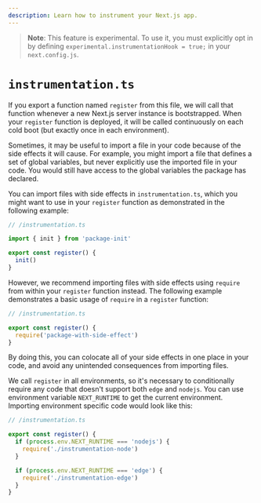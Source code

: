 ```yaml
---
description: Learn how to instrument your Next.js app.
---
```


> **Note**: This feature is experimental. To use it, you must explicitly opt in by defining `experimental.instrumentationHook = true;` in your `next.config.js`.

# `instrumentation.ts`

If you export a function named `register` from this file, we will call that function whenever a new Next.js server instance is bootstrapped.
When your `register` function is deployed, it will be called continuously on each cold boot (but exactly once in each environment).

Sometimes, it may be useful to import a file in your code because of the side effects it will cause. For example, you might import a file that defines a set of global variables, but never explicitly use the imported file in your code. You would still have access to the global variables the package has declared.

You can import files with side effects in `instrumentation.ts`, which you might want to use in your `register` function as demonstrated in the following example:

```ts
// /instrumentation.ts

import { init } from 'package-init'

export const register() {
  init()
}
```

However, we recommend importing files with side effects using `require` from within your `register` function instead. The following example demonstrates a basic usage of `require` in a `register` function:

```ts
// /instrumentation.ts

export const register() {
  require('package-with-side-effect')
}
```

By doing this, you can colocate all of your side effects in one place in your code, and avoid any unintended consequences from importing files.

We call `register` in all environments, so it's necessary to conditionally require any code that doesn't support both `edge` and `nodejs`. You can use environment variable `NEXT_RUNTIME` to get the current environment. Importing environment specific code would look like this:

```ts
// /instrumentation.ts

export const register() {
  if (process.env.NEXT_RUNTIME === 'nodejs') {
    require('./instrumentation-node')
  }

  if (process.env.NEXT_RUNTIME === 'edge') {
    require('./instrumentation-edge')
  }
}
```

